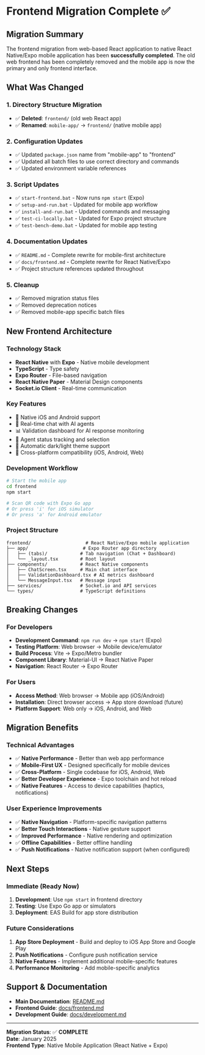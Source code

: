 # Frontend Migration Complete ✅

## Migration Summary

The frontend migration from web-based React application to native React Native/Expo mobile application has been **successfully completed**. The old web frontend has been completely removed and the mobile app is now the primary and only frontend interface.

## What Was Changed

### 1. Directory Structure Migration

- ✅ **Deleted**: `frontend/` (old web React app)
- ✅ **Renamed**: `mobile-app/` → `frontend/` (native mobile app)

### 2. Configuration Updates

- ✅ Updated `package.json` name from "mobile-app" to "frontend"
- ✅ Updated all batch files to use correct directory and commands
- ✅ Updated environment variable references

### 3. Script Updates

- ✅ `start-frontend.bat` - Now runs `npm start` (Expo)
- ✅ `setup-and-run.bat` - Updated for mobile app workflow
- ✅ `install-and-run.bat` - Updated commands and messaging
- ✅ `test-ci-locally.bat` - Updated for Expo project structure
- ✅ `test-bench-demo.bat` - Updated for mobile app testing

### 4. Documentation Updates

- ✅ `README.md` - Complete rewrite for mobile-first architecture
- ✅ `docs/frontend.md` - Complete rewrite for React Native/Expo
- ✅ Project structure references updated throughout

### 5. Cleanup

- ✅ Removed migration status files
- ✅ Removed deprecation notices
- ✅ Removed mobile-app specific batch files

## New Frontend Architecture

### Technology Stack

- **React Native** with **Expo** - Native mobile development
- **TypeScript** - Type safety
- **Expo Router** - File-based navigation
- **React Native Paper** - Material Design components
- **Socket.io Client** - Real-time communication

### Key Features

- 📱 Native iOS and Android support
- 💬 Real-time chat with AI agents
- 📊 Validation dashboard for AI response monitoring
- 🎯 Agent status tracking and selection
- 🌙 Automatic dark/light theme support
- 🔄 Cross-platform compatibility (iOS, Android, Web)

### Development Workflow

```bash
# Start the mobile app
cd frontend
npm start

# Scan QR code with Expo Go app
# Or press 'i' for iOS simulator
# Or press 'a' for Android emulator
```

### Project Structure

```
frontend/                    # React Native/Expo mobile application
├── app/                    # Expo Router app directory
│   ├── (tabs)/            # Tab navigation (Chat + Dashboard)
│   └── _layout.tsx        # Root layout
├── components/            # React Native components
│   ├── ChatScreen.tsx     # Main chat interface
│   ├── ValidationDashboard.tsx # AI metrics dashboard
│   └── MessageInput.tsx   # Message input
├── services/              # Socket.io and API services
└── types/                 # TypeScript definitions
```

## Breaking Changes

### For Developers

- **Development Command**: `npm run dev` → `npm start` (Expo)
- **Testing Platform**: Web browser → Mobile device/emulator
- **Build Process**: Vite → Expo/Metro bundler
- **Component Library**: Material-UI → React Native Paper
- **Navigation**: React Router → Expo Router

### For Users

- **Access Method**: Web browser → Mobile app (iOS/Android)
- **Installation**: Direct browser access → App store download (future)
- **Platform Support**: Web only → iOS, Android, and Web

## Migration Benefits

### Technical Advantages

- ✅ **Native Performance** - Better than web app performance
- ✅ **Mobile-First UX** - Designed specifically for mobile devices
- ✅ **Cross-Platform** - Single codebase for iOS, Android, Web
- ✅ **Better Developer Experience** - Expo toolchain and hot reload
- ✅ **Native Features** - Access to device capabilities (haptics, notifications)

### User Experience Improvements

- ✅ **Native Navigation** - Platform-specific navigation patterns
- ✅ **Better Touch Interactions** - Native gesture support
- ✅ **Improved Performance** - Native rendering and optimization
- ✅ **Offline Capabilities** - Better offline handling
- ✅ **Push Notifications** - Native notification support (when configured)

## Next Steps

### Immediate (Ready Now)

1. **Development**: Use `npm start` in frontend directory
2. **Testing**: Use Expo Go app or simulators
3. **Deployment**: EAS Build for app store distribution

### Future Considerations

1. **App Store Deployment** - Build and deploy to iOS App Store and Google Play
2. **Push Notifications** - Configure push notification service
3. **Native Features** - Implement additional mobile-specific features
4. **Performance Monitoring** - Add mobile-specific analytics

## Support & Documentation

- **Main Documentation**: [README.md](./README.md)
- **Frontend Guide**: [docs/frontend.md](./docs/frontend.md)
- **Development Guide**: [docs/development.md](./docs/development.md)

---

**Migration Status**: ✅ **COMPLETE**  
**Date**: January 2025  
**Frontend Type**: Native Mobile Application (React Native + Expo)
